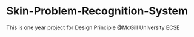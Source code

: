 # Skin-Problem-Recognition-System
This is one year project for Design Principle @McGill University ECSE
